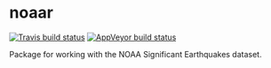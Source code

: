 # noaar

[![Travis build status](https://travis-ci.org/dragosmg/noaar.svg?branch=master)](https://travis-ci.org/dragosmg/noaar)
[![AppVeyor build status](https://ci.appveyor.com/api/projects/status/github/dragosmg/noaar?branch=master&svg=true)](https://ci.appveyor.com/project/dragosmg/noaar)

Package for working with the NOAA Significant Earthquakes dataset.

